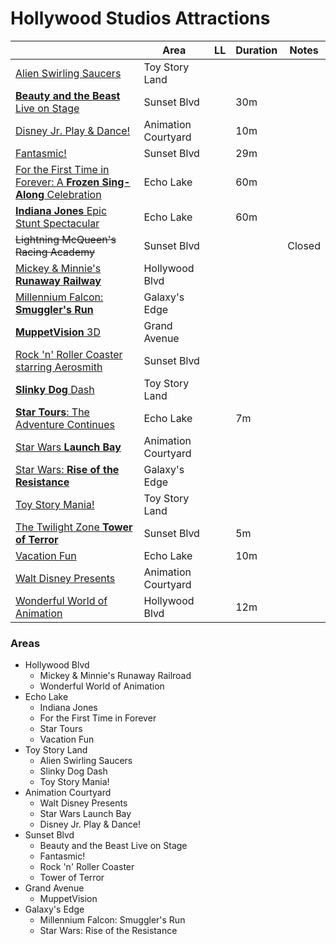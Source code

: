 # Hollywood Studios Attractions


|            | Area | LL | Duration | Notes |
|------------|------|----|----------|-------|
|[Alien Swirling Saucers](https://disneyworld.disney.go.com/attractions/hollywood-studios/alien-swirling-saucers/)|Toy Story Land| | |
|[**Beauty and the Beast** Live on Stage](https://disneyworld.disney.go.com/entertainment/hollywood-studios/beauty-and-the-beast-live-on-stage/)|Sunset Blvd| |30m| |
|[Disney Jr. Play & Dance!](https://disneyworld.disney.go.com/entertainment/hollywood-studios/disney-junior-play-dance/)|Animation Courtyard| |10m| |
|[Fantasmic!](https://disneyworld.disney.go.com/entertainment/hollywood-studios/fantasmic/)|Sunset Blvd| |29m| |
|[For the First Time in Forever: A **Frozen Sing-Along** Celebration](https://disneyworld.disney.go.com/entertainment/hollywood-studios/frozen-sing-along-celebration/)|Echo Lake| |60m|
|[**Indiana Jones** Epic Stunt Spectacular](https://disneyworld.disney.go.com/entertainment/hollywood-studios/indiana-jones-epic-stunt-spectacular/)|Echo Lake| |60m| |
|~~Lightning McQueen's Racing Academy~~|Sunset Blvd| | |Closed|
|[Mickey & Minnie's **Runaway Railway**](https://disneyworld.disney.go.com/attractions/hollywood-studios/mickey-minnies-runaway-railway/)|Hollywood Blvd| | | |
|[Millennium Falcon: **Smuggler's Run**](https://disneyworld.disney.go.com/attractions/hollywood-studios/millennium-falcon-smugglers-run/)|Galaxy's Edge| | | |
|[**MuppetVision** 3D](https://disneyworld.disney.go.com/attractions/hollywood-studios/muppet-vision-3d/)|Grand Avenue| | |
|[Rock 'n' Roller Coaster starring Aerosmith](https://disneyworld.disney.go.com/attractions/hollywood-studios/rock-and-roller-coaster-starring-aerosmith/)|Sunset Blvd| | | |
|[**Slinky Dog** Dash](https://disneyworld.disney.go.com/attractions/hollywood-studios/slinky-dog-dash/)|Toy Story Land| | |
|[**Star Tours**: The Adventure Continues](https://disneyworld.disney.go.com/attractions/hollywood-studios/star-tours/)|Echo Lake| |7m| |
|[Star Wars **Launch Bay**](https://disneyworld.disney.go.com/attractions/hollywood-studios/star-wars-launch-bay/)|Animation Courtyard| | | |
|[Star Wars: **Rise of the Resistance**](https://disneyworld.disney.go.com/attractions/hollywood-studios/star-wars-rise-of-the-resistance/)|Galaxy's Edge| | | |
|[Toy Story Mania!](https://disneyworld.disney.go.com/attractions/hollywood-studios/toy-story-mania/)|Toy Story Land| | | |
|[The Twilight Zone **Tower of Terror**](https://disneyworld.disney.go.com/attractions/hollywood-studios/twilight-zone-tower-of-terror/)|Sunset Blvd| |5m| |
|[Vacation Fun](https://disneyworld.disney.go.com/attractions/hollywood-studios/vacation-fun/)|Echo Lake| |10m| |
|[Walt Disney Presents](https://disneyworld.disney.go.com/attractions/hollywood-studios/walt-disney-presents/)|Animation Courtyard| | | |
|[Wonderful World of Animation](https://disneyworld.disney.go.com/entertainment/hollywood-studios/wonderful-world-of-animation/)|Hollywood Blvd| |12m| |


### Areas

- Hollywood Blvd
  - Mickey & Minnie's Runaway Railroad
  - Wonderful World of Animation
- Echo Lake
  - Indiana Jones
  - For the First Time in Forever
  - Star Tours
  - Vacation Fun
- Toy Story Land
  - Alien Swirling Saucers
  - Slinky Dog Dash
  - Toy Story Mania!
- Animation Courtyard
  - Walt Disney Presents
  - Star Wars Launch Bay
  - Disney Jr. Play & Dance!
- Sunset Blvd
  - Beauty and the Beast Live on Stage
  - Fantasmic!
  - Rock 'n' Roller Coaster
  - Tower of Terror
- Grand Avenue
  - MuppetVision
- Galaxy's Edge
  - Millennium Falcon: Smuggler's Run
  - Star Wars: Rise of the Resistance

